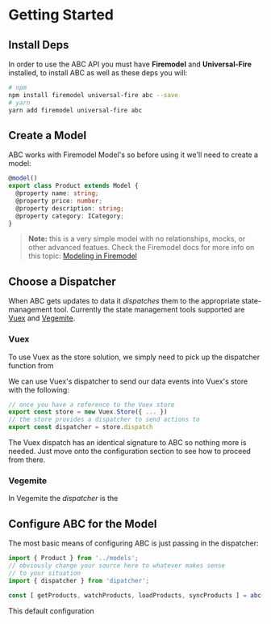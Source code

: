 # Getting Started

## Install Deps

In order to use the ABC API you must have **Firemodel** and **Universal-Fire** installed, to install ABC as well as these deps you will:

```sh
# npm
npm install firemodel universal-fire abc --save
# yarn
yarn add firemodel universal-fire abc
```

## Create a Model

ABC works with Firemodel Model's so before using it we'll need to create a model:

```typescript
@model()
export class Product extends Model {
  @property name: string;
  @property price: number;
  @property description: string;
  @property category: ICategory;
}
```

> **Note:** this is a very simple model with no relationships, mocks, or other advanced featues. Check the Firemodel docs for more info on this topic: [Modeling in Firemodel](https://firemodel.info/modeling/)

## Choose a Dispatcher
When ABC gets updates to data it _dispatches_ them to the appropriate state-management tool. Currently the state management tools supported are [Vuex](https://vuex.vuejs.org/) and [Vegemite](https://github.com/lukeed/vegemite).

### Vuex
To use Vuex as the store solution, we simply need to pick up the dispatcher function from 

We can use Vuex's dispatcher to send our data events into Vuex's store with the following:

```typescript
// once you have a reference to the Vuex store
export const store = new Vuex.Store({ ... })
// the store provides a dispatcher to send actions to
export const dispatcher = store.dispatch
```

The Vuex dispatch has an identical signature to ABC so nothing more is needed. Just move onto the configuration section to see how to proceed from there.

### Vegemite
In Vegemite the *dispatcher* is the  


## Configure ABC for the Model

The most basic means of configuring ABC is just passing in the dispatcher:

```ts
import { Product } from '../models';
// obviously change your source here to whatever makes sense
// to your situation
import { dispatcher } from 'dipatcher';

const [ getProducts, watchProducts, loadProducts, syncProducts ] = abc(Product, dispatcher);
```

This default configuration